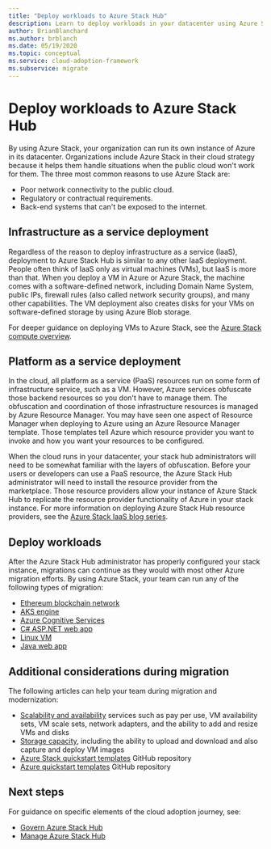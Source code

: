 ```yaml
---
title: "Deploy workloads to Azure Stack Hub"
description: Learn to deploy workloads in your datacenter using Azure Stack Hub.
author: BrianBlanchard
ms.author: brblanch
ms.date: 05/19/2020
ms.topic: conceptual
ms.service: cloud-adoption-framework
ms.subservice: migrate
---
```


# Deploy workloads to Azure Stack Hub

By using Azure Stack, your organization can run its own instance of Azure in its datacenter. Organizations include Azure Stack in their cloud strategy because it helps them handle situations when the public cloud won't work for them. The three most common reasons to use Azure Stack are:
* Poor network connectivity to the public cloud.
* Regulatory or contractual requirements.
* Back-end systems that can't be exposed to the internet.

## Infrastructure as a service deployment

Regardless of the reason to deploy infrastructure as a service (IaaS), deployment to Azure Stack Hub is similar to any other IaaS deployment. People often think of IaaS only as virtual machines (VMs), but IaaS is more than that. When you deploy a VM in Azure or Azure Stack, the machine comes with a software-defined network, including Domain Name System, public IPs, firewall rules (also called network security groups), and many other capabilities. The VM deployment also creates disks for your VMs on software-defined storage by using Azure Blob storage.

For deeper guidance on deploying VMs to Azure Stack, see the [Azure Stack compute overview](https://docs.microsoft.com/azure-stack/user/azure-stack-compute-overview?view=azs-2002).

## Platform as a service deployment

In the cloud, all platform as a service (PaaS) resources run on some form of infrastructure service, such as a VM. However, Azure services obfuscate those backend resources so you don't have to manage them. The obfuscation and coordination of those infrastructure resources is managed by Azure Resource Manager. You may have seen one aspect of Resource Manager when deploying to Azure using an Azure Resource Manager template. Those templates tell Azure which resource provider you want to invoke and how you want your resources to be configured.

When the cloud runs in your datacenter, your stack hub administrators will need to be somewhat familiar with the layers of obfuscation. Before your users or developers can use a PaaS resource, the Azure Stack Hub administrator will need to install the resource provider from the marketplace. Those resource providers allow your instance of Azure Stack Hub to replicate the resource provider functionality of Azure in your stack instance. For more information on deploying Azure Stack Hub resource providers, see the [Azure Stack IaaS blog series](https://azure.microsoft.com/blog/azure-stack-iaas-part-one/).

## Deploy workloads

After the Azure Stack Hub administrator has properly configured your stack instance, migrations can continue as they would with most other Azure migration efforts. By using Azure Stack, your team can run any of the following types of migration:

- [Ethereum blockchain network](https://docs.microsoft.com/azure-stack/user/azure-stack-ethereum?view=azs-2002)
- [AKS engine](https://docs.microsoft.com/azure-stack/user/azure-stack-kubernetes-aks-engine-overview?view=azs-2002)
- [Azure Cognitive Services](https://docs.microsoft.com/azure-stack/user/azure-stack-solution-template-cognitive-services?view=azs-2002)
- [C# ASP.NET web app](https://docs.microsoft.com/azure-stack/user/azure-stack-dev-start-howto-vm-dotnet?view=azs-2002)
- [Linux VM](https://docs.microsoft.com/azure-stack/user/azure-stack-dev-start-howto-deploy-linux?view=azs-2002)
- [Java web app](https://docs.microsoft.com/azure-stack/user/azure-stack-dev-start-howto-vm-java?view=azs-2002)

## Additional considerations during migration

The following articles can help your team during migration and modernization:

- [Scalability and availability](https://azure.microsoft.com/blog/azure-stack-iaas-part-six/) services such as pay per use, VM availability sets, VM scale sets, network adapters, and the ability to add and resize VMs and disks
- [Storage capacity](https://azure.microsoft.com/blog/azure-stack-iaas-part-3/), including the ability to upload and download and also capture and deploy VM images
- [Azure Stack quickstart templates](https://github.com/Azure/AzureStack-QuickStart-Templates) GitHub repository
- [Azure quickstart templates](https://github.com/Azure/Azure-QuickStart-Templates) GitHub repository

## Next steps

For guidance on specific elements of the cloud adoption journey, see:

- [Govern Azure Stack Hub](./govern.md)
- [Manage Azure Stack Hub](./manage.md)

